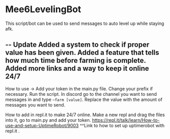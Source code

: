# Mee6LevelingBot
This script/bot can be used to send messages to auto level up while staying afk.

-- Update
Added a system to check if proper value has been given.
Added a feature that tells how much time before farming is complete.
Added more links and a way to keep it online 24/7
--

How to use ->
Add your token in the main.py file. Change your prefix if necessary.
Run the script.
In discord go to the channel you want to send messages in and type `~farm [value]`. Replace the value with the amount of messages you want to send.

How to add in repl.it to make 24/7 online.
Make a new repl and drag the files into it, go to main.py and add your token.
https://repl.it/talk/learn/How-to-use-and-setup-UptimeRobot/9003
^^Link to how to set up uptimerobot with repl.it .

